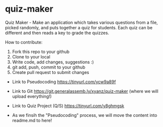 # quiz-maker
Quiz Maker - Make an application which takes various questions from a file, picked randomly, and puts together a quiz for students. Each quiz can be different and then reads a key to grade the quizzes.

How to contribute:
1. Fork this repo to your github
2. Clone to your local
3. Write code, add changes, suggestions :)
4. git add, push, commit to your github
5. Create pull request to submit changes
















*  Link to Pseudocoding  https://tinyurl.com/ycw9a89f
*  Link to Git https://git.generalassemb.ly/xyanz/quiz-maker (where we will upload everything!)
*  Link to Quiz Project (Q/S) https://tinyurl.com/y8ghmgsk 

* As we finsih the "Pseudocoding" process, we will move the content into readme.md to here!
